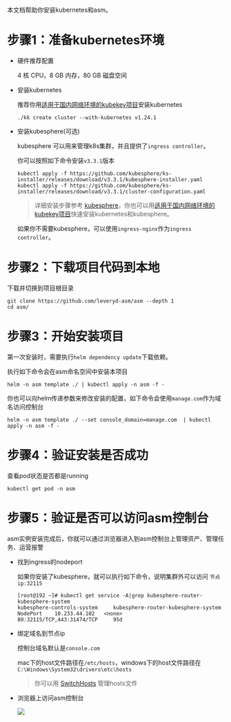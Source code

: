 #

本文档帮助你安装kubernetes和asm。

# 步骤1：准备kubernetes环境
* 硬件推荐配置

  4 核 CPU，8 GB 内存，80 GB 磁盘空间

* 安装kubernetes

  推荐你用[适用于国内网络环境的kubekey项目](https://github.com/kubesphere/kubekey/)安装kubernetes

  ```
  ./kk create cluster --with-kubernetes v1.24.1
  ```

* 安装kubesphere(可选)

  kubesphere 可以用来管理k8s集群，并且提供了`ingress controller`。

  你可以按照如下命令安装`v3.3.1`版本
  ```
  kubectl apply -f https://github.com/kubesphere/ks-installer/releases/download/v3.3.1/kubesphere-installer.yaml
  kubectl apply -f https://github.com/kubesphere/ks-installer/releases/download/v3.3.1/cluster-configuration.yaml
  ```

  > 详细安装步骤参考 [kubesphere](https://kubesphere.io/docs/quick-start/minimal-kubesphere-on-k8s/)，你也可以用[适用于国内网络环境的kubekey项目](https://github.com/kubesphere/kubekey/)快速安装kubernetes和kubesphere。

  如果你不需要kubesphere，可以使用`ingress-nginx`作为`ingress controller`。

# 步骤2：下载项目代码到本地

下载并切换到项目根目录
```
git clone https://github.com/leveryd-asm/asm --depth 1
cd asm/
```

# 步骤3：开始安装项目

第一次安装时，需要执行`helm dependency update`下载依赖。

执行如下命令会在asm命名空间中安装本项目
```
helm -n asm template ./ | kubectl apply -n asm -f -
```

你也可以向helm传递参数来修改安装的配置，如下命令会使用`manage.com`作为域名访问控制台
```
helm -n asm template ./ --set console_domain=manage.com  | kubectl apply -n asm -f -
```

# 步骤4：验证安装是否成功

查看pod状态是否都是running
```
kubectl get pod -n asm
```

# 步骤5：验证是否可以访问asm控制台

asm实例安装完成后，你就可以通过浏览器进入到asm控制台上管理资产、管理任务、运营报警

* 找到ingress的nodeport

  如果你安装了kubesphere，就可以执行如下命令，说明集群外可以访问 `节点ip:32115`
  ```
  [root@192 ~]# kubectl get service -A|grep kubesphere-router-kubesphere-system
  kubesphere-controls-system     kubesphere-router-kubesphere-system           NodePort    10.233.44.102   <none>        80:32115/TCP,443:31474/TCP     95d
  ```

* 绑定域名到节点ip

  控制台域名默认是`console.com`

  mac下的host文件路径在`/etc/hosts`，windows下的host文件路径在`C:\Windows\System32\drivers\etc\hosts`

  > 你可以用 [SwitchHosts](https://github.com/oldj/SwitchHosts) 管理hosts文件

* 浏览器上访问asm控制台

  ![](https://user-images.githubusercontent.com/1846319/225215933-1a8bec34-c07e-4ce2-8d88-ee805e72796a.png)
